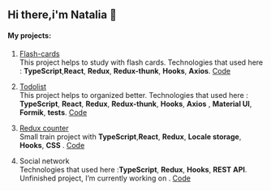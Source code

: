 ## Hi there,i'm Natalia 👋

#### My projects:
1. [Flash-cards](https://nataliakirik.github.io/Friday-project)  
This project helps to study with flash cards. Technologies that used here : **TypeScript**,**React**, **Redux**, **Redux-thunk**, **Hooks**, **Axios**. 
[Code](https://github.com/NataliaKirik/Friday-project) 

2. [Todolist](https://NataliaKirik.github.io/TODO_List)   
This project helps to organized better. Technologies that used here : **TypeScript**, **React**, **Redux**, **Redux-thunk**, **Hooks**, **Axios** , **Material UI**, **Formik**, **tests**. [Code](https://github.com/NataliaKirik/TODO_List)

3. [Redux counter](https://NataliaKirik.github.io/Counter)  
Small train project with  **TypeScript**,**React**, **Redux**, **Locale storage**,  **Hooks**, **CSS** . [Code](https://github.com/NataliaKirik/Counter)  

4. Social network  
Technologies that used here :**TypeScript**, **Redux**, **Hooks**, **REST API**. Unfinished project, I’m currently working on . [Code](https://github.com/NataliaKirik/SocialNetwork) 
